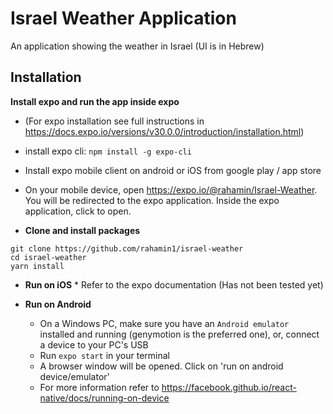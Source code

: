 # Israel Weather Application
An application showing the weather in Israel (UI is in Hebrew)

## Installation

**Install expo and run the app inside expo**
* (For expo installation see full instructions in https://docs.expo.io/versions/v30.0.0/introduction/installation.html)
* install expo cli: `npm install -g expo-cli`
* Install expo mobile client on android or iOS from google play / app store
* On your mobile device, open https://expo.io/@rahamin/Israel-Weather. You will be redirected to the expo application. Inside the expo application, click to open.

*	**Clone and install packages**
```
git clone https://github.com/rahamin1/israel-weather
cd israel-weather
yarn install
```

*	**Run on iOS**
		*	Refer to the expo documentation (Has not been tested yet)

*	**Run on Android**
	*	On a Windows PC, make sure you have an `Android emulator` installed and running (genymotion is the preferred one), or, connect a device to your PC's USB
	*	Run `expo start` in your terminal
	* A browser window will be opened. Click on 'run on android device/emulator'
	* For more information refer to https://facebook.github.io/react-native/docs/running-on-device
